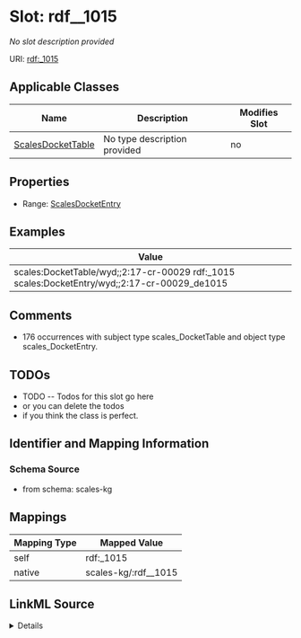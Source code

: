 

# Slot: rdf__1015


_No slot description provided_





URI: [rdf:_1015](http://www.w3.org/1999/02/22-rdf-syntax-ns#_1015)



<!-- no inheritance hierarchy -->





## Applicable Classes

| Name | Description | Modifies Slot |
| --- | --- | --- |
| [ScalesDocketTable](../classes/ScalesDocketTable.md) | No type description provided |  no  |







## Properties

* Range: [ScalesDocketEntry](../classes/ScalesDocketEntry.md)






## Examples

| Value |
| --- |
| scales:DocketTable/wyd;;2:17-cr-00029 rdf:_1015 scales:DocketEntry/wyd;;2:17-cr-00029_de1015 |

## Comments

* 176 occurrences with subject type scales_DocketTable and object type scales_DocketEntry.

## TODOs

* TODO -- Todos for this slot go here
* or you can delete the todos
* if you think the class is perfect.

## Identifier and Mapping Information







### Schema Source


* from schema: scales-kg




## Mappings

| Mapping Type | Mapped Value |
| ---  | ---  |
| self | rdf:_1015 |
| native | scales-kg/:rdf__1015 |




## LinkML Source

<details>
```yaml
name: rdf__1015
description: No slot description provided
todos:
- TODO -- Todos for this slot go here
- or you can delete the todos
- if you think the class is perfect.
comments:
- 176 occurrences with subject type scales_DocketTable and object type scales_DocketEntry.
examples:
- value: scales:DocketTable/wyd;;2:17-cr-00029 rdf:_1015 scales:DocketEntry/wyd;;2:17-cr-00029_de1015
from_schema: scales-kg
rank: 1000
slot_uri: rdf:_1015
alias: rdf__1015
domain_of:
- scales_DocketTable
range: scales_DocketEntry

```
</details>